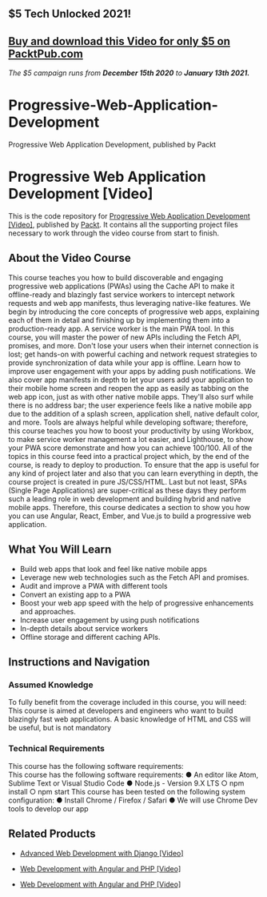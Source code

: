 ## $5 Tech Unlocked 2021!
[Buy and download this Video for only $5 on PacktPub.com](https://www.packtpub.com/product/progressive-web-application-development-video/9781787285958)
-----
*The $5 campaign         runs from __December 15th 2020__ to __January 13th 2021.__*

# Progressive-Web-Application-Development
Progressive Web Application Development, published by Packt
# Progressive Web Application Development [Video]
This is the code repository for [Progressive Web Application Development [Video]](https://www.packtpub.com/application-development/progressive-web-application-development-video?utm_source=github&utm_medium=repository&utm_campaign=9781787285958), published by [Packt](https://www.packtpub.com/?utm_source=github). It contains all the supporting project files necessary to work through the video course from start to finish.
## About the Video Course
This course teaches you how to build discoverable and engaging progressive web applications (PWAs) using the Cache API to make it offline-ready and blazingly fast service workers to intercept network requests and web app manifests, thus leveraging native-like features.
We begin by introducing the core concepts of progressive web apps, explaining each of them in detail and finishing up by implementing them into a production-ready app.
A service worker is the main PWA tool. In this course, you will master the power of new APIs including the Fetch API, promises, and more. Don't lose your users when their internet connection is lost; get hands-on with powerful caching and network request strategies to provide synchronization of data while your app is offline. Learn how to improve user engagement with your apps by adding push notifications.
We also cover app manifests in depth to let your users add your application to their mobile home screen and reopen the app as easily as tabbing on the web app icon, just as with other native mobile apps. They'll also surf while there is no address bar; the user experience feels like a native mobile app due to the addition of a splash screen, application shell, native default color, and more.
Tools are always helpful while developing software; therefore, this course teaches you how to boost your productivity by using Workbox, to make service worker management a lot easier, and Lighthouse, to show your PWA score demonstrate and how you can achieve 100/100.
All of the topics in this course feed into a practical project which, by the end of the course, is ready to deploy to production. To ensure that the app is useful for any kind of project later and also that you can learn everything in depth, the course project is created in pure JS/CSS/HTML.
Last but not least, SPAs (Single Page Applications) are super-critical as these days they perform such a leading role in web development and building hybrid and native mobile apps. Therefore, this course dedicates a section to show you how you can use Angular, React, Ember, and Vue.js to build a progressive web application.

<H2>What You Will Learn</H2>
<DIV class=book-info-will-learn-text>
<UL>
<LI>Build web apps that look and feel like native mobile apps&nbsp; 
<LI>Leverage new web technologies such as the Fetch API and promises. 
<LI>Audit and improve a PWA with different tools 
<LI>Convert an existing app to a PWA 
<LI>Boost your web app speed with the help of progressive enhancements and approaches.
<LI>Increase user engagement by using push notifications
<LI>In-depth details about service workers
<LI>Offline storage and different caching APIs.</LI></UL></DIV>

## Instructions and Navigation
### Assumed Knowledge
To fully benefit from the coverage included in this course, you will need:<br/>
This course is aimed at developers and engineers who want to build blazingly fast web applications. A basic knowledge of HTML and CSS will be useful, but is not mandatory
### Technical Requirements
This course has the following software requirements:<br/>
This course has the following software requirements:
●	An editor like Atom, Sublime Text or Visual Studio Code
●	Node.js - Version 9.X LTS
○	npm install
○	npm start
This course has been tested on the following system configuration:
●	Install Chrome / Firefox / Safari 
●	We will use Chrome Dev tools to develop our app


## Related Products
* [Advanced Web Development with Django [Video]](https://www.packtpub.com/web-development/advanced-web-development-django-video?utm_source=github&utm_medium=repository&utm_campaign=9781788628587)

* [Web Development with Angular and PHP [Video]](https://www.packtpub.com/web-development/web-development-angular-and-php-video?utm_source=github&utm_medium=repository&utm_campaign=9781788394321)

* [Web Development with Angular and PHP [Video]](https://www.packtpub.com/web-development/web-development-angular-and-php-video?utm_source=github&utm_medium=repository&utm_campaign=9781788394321)

